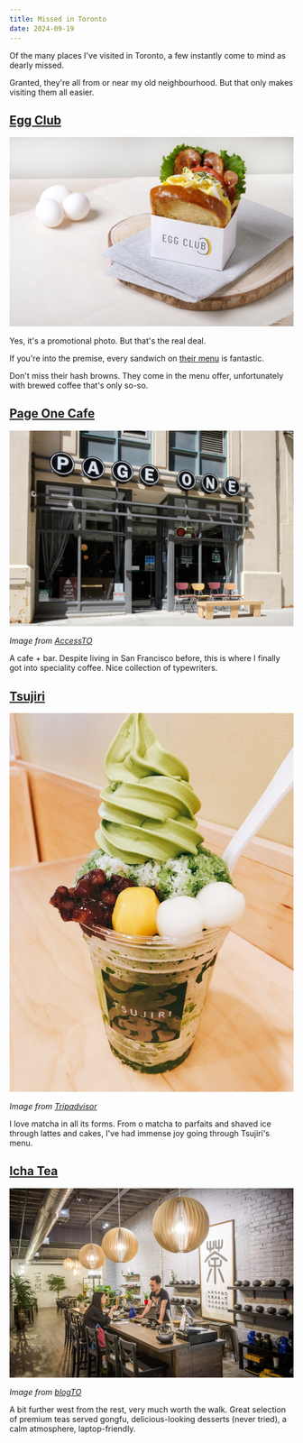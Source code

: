```yaml
---
title: Missed in Toronto
date: 2024-09-19
---
```


Of the many places I've visited in Toronto, a few instantly come to mind as dearly missed.

Granted, they're all from or near my old neighbourhood. But that only makes visiting them all easier.

## [Egg Club](https://eggclub.ca)

[![BLT sandwich](/assets/toronto/blt.jpg)](/assets/toronto/blt.jpg)

Yes, it's a promotional photo. But that's the real deal.

If you're into the premise, every sandwich on [their menu](https://eggclub.ca/the-best-egg-sandwich-in-toronto/) is fantastic.

Don't miss their hash browns. They come in the menu offer, unfortunately with brewed coffee that's only so-so.

## [Page One Cafe](https://pageonecafe.com/)

[![Page One's front](/assets/toronto/pageone.jpeg)](/assets/toronto/pageone.jpeg)

_Image from [AccessTO](https://www.accessto.ca/home/2016/5/4/page-one-cafe)_

A cafe + bar. Despite living in San Francisco before, this is where I finally got into speciality coffee. Nice collection of typewriters.

## [Tsujiri](https://tsujiri.ca)

[![Matcha parfait](/assets/toronto/parfait.jpg)](/assets/toronto/parfait.jpg)

_Image from [Tripadvisor](https://www.tripadvisor.com/Restaurant_Review-g155019-d10106573-Reviews-Tsujiri_Tea_House-Toronto_Ontario.html)_

I love matcha in all its forms. From o matcha to parfaits and shaved ice through lattes and cakes, I've had immense joy going through Tsujiri's menu.

## [Icha Tea](https://ichateashop.com/)

[![Icha Tea's counter](/assets/toronto/icha.webp)](/assets/toronto/icha.webp)

_Image from [blogTO](https://www.blogto.com/cafes/icha-tea-toronto/)_

A bit further west from the rest, very much worth the walk. Great selection of premium teas served gongfu, delicious-looking desserts (never tried), a calm atmosphere, laptop-friendly.
